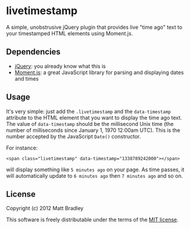 livetimestamp
=============

A simple, unobstrusive jQuery plugin that provides live "time ago" text to
your timestamped HTML elements using Moment.js. 

Dependencies
------------

* [jQuery](http://jquery.com): you already know what this is
* [Moment.js](http://momentjs.com): a great JavaScript library for parsing
  and displaying dates and times

Usage
-----

It's very simple: just add the `.livetimestamp` and the `data-timestamp`
attribute to the HTML element that you want to display the time ago text. The
value of `data-timestamp` should be the millisecond Unix time (the number of
milliseconds since January 1, 1970 12:00am UTC). This is the number accepted by
the JavaScript `Date()` constructor.

For instance:

    <span class="livetimestamp" data-timestamp="1338789242000"></span>

will display something like `5 minutes ago` on your page. As time passes, it
will automatically update to `6 minutes ago` then `7 minutes ago` and so on.

License
-------

Copyright (c) 2012 Matt Bradley

This software is freely distributable under the terms of the
[MIT license](http://www.opensource.org/licenses/MIT).
